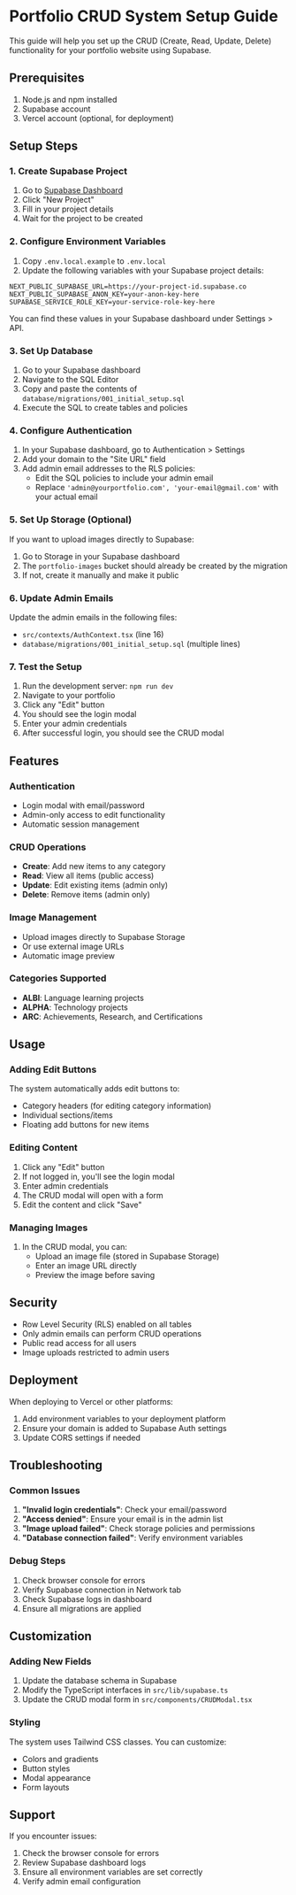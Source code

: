 # Portfolio CRUD System Setup Guide

This guide will help you set up the CRUD (Create, Read, Update, Delete) functionality for your portfolio website using Supabase.

## Prerequisites

1. Node.js and npm installed
2. Supabase account
3. Vercel account (optional, for deployment)

## Setup Steps

### 1. Create Supabase Project

1. Go to [Supabase Dashboard](https://supabase.com/dashboard)
2. Click "New Project"
3. Fill in your project details
4. Wait for the project to be created

### 2. Configure Environment Variables

1. Copy `.env.local.example` to `.env.local`
2. Update the following variables with your Supabase project details:

```env
NEXT_PUBLIC_SUPABASE_URL=https://your-project-id.supabase.co
NEXT_PUBLIC_SUPABASE_ANON_KEY=your-anon-key-here
SUPABASE_SERVICE_ROLE_KEY=your-service-role-key-here
```

You can find these values in your Supabase dashboard under Settings > API.

### 3. Set Up Database

1. Go to your Supabase dashboard
2. Navigate to the SQL Editor
3. Copy and paste the contents of `database/migrations/001_initial_setup.sql`
4. Execute the SQL to create tables and policies

### 4. Configure Authentication

1. In your Supabase dashboard, go to Authentication > Settings
2. Add your domain to the "Site URL" field
3. Add admin email addresses to the RLS policies:
   - Edit the SQL policies to include your admin email
   - Replace `'admin@yourportfolio.com', 'your-email@gmail.com'` with your actual email

### 5. Set Up Storage (Optional)

If you want to upload images directly to Supabase:

1. Go to Storage in your Supabase dashboard
2. The `portfolio-images` bucket should already be created by the migration
3. If not, create it manually and make it public

### 6. Update Admin Emails

Update the admin emails in the following files:

- `src/contexts/AuthContext.tsx` (line 16)
- `database/migrations/001_initial_setup.sql` (multiple lines)

### 7. Test the Setup

1. Run the development server: `npm run dev`
2. Navigate to your portfolio
3. Click any "Edit" button
4. You should see the login modal
5. Enter your admin credentials
6. After successful login, you should see the CRUD modal

## Features

### Authentication

- Login modal with email/password
- Admin-only access to edit functionality
- Automatic session management

### CRUD Operations

- **Create**: Add new items to any category
- **Read**: View all items (public access)
- **Update**: Edit existing items (admin only)
- **Delete**: Remove items (admin only)

### Image Management

- Upload images directly to Supabase Storage
- Or use external image URLs
- Automatic image preview

### Categories Supported

- **ALBI**: Language learning projects
- **ALPHA**: Technology projects
- **ARC**: Achievements, Research, and Certifications

## Usage

### Adding Edit Buttons

The system automatically adds edit buttons to:

- Category headers (for editing category information)
- Individual sections/items
- Floating add buttons for new items

### Editing Content

1. Click any "Edit" button
2. If not logged in, you'll see the login modal
3. Enter admin credentials
4. The CRUD modal will open with a form
5. Edit the content and click "Save"

### Managing Images

1. In the CRUD modal, you can:
   - Upload an image file (stored in Supabase Storage)
   - Enter an image URL directly
   - Preview the image before saving

## Security

- Row Level Security (RLS) enabled on all tables
- Only admin emails can perform CRUD operations
- Public read access for all users
- Image uploads restricted to admin users

## Deployment

When deploying to Vercel or other platforms:

1. Add environment variables to your deployment platform
2. Ensure your domain is added to Supabase Auth settings
3. Update CORS settings if needed

## Troubleshooting

### Common Issues

1. **"Invalid login credentials"**: Check your email/password
2. **"Access denied"**: Ensure your email is in the admin list
3. **"Image upload failed"**: Check storage policies and permissions
4. **"Database connection failed"**: Verify environment variables

### Debug Steps

1. Check browser console for errors
2. Verify Supabase connection in Network tab
3. Check Supabase logs in dashboard
4. Ensure all migrations are applied

## Customization

### Adding New Fields

1. Update the database schema in Supabase
2. Modify the TypeScript interfaces in `src/lib/supabase.ts`
3. Update the CRUD modal form in `src/components/CRUDModal.tsx`

### Styling

The system uses Tailwind CSS classes. You can customize:

- Colors and gradients
- Button styles
- Modal appearance
- Form layouts

## Support

If you encounter issues:

1. Check the browser console for errors
2. Review Supabase dashboard logs
3. Ensure all environment variables are set correctly
4. Verify admin email configuration
